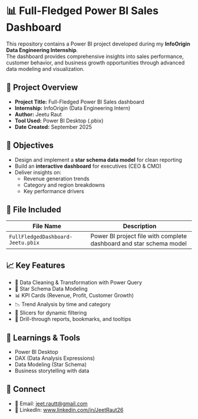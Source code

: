 # 📊 Full-Fledged Power BI Sales Dashboard
 
This repository contains a Power BI project developed during my **InfoOrigin Data Engineering Internship**.  
The dashboard provides comprehensive insights into sales performance, customer behavior, and business growth opportunities through advanced data modeling and visualization.
 
## 🧠 Project Overview

- **Project Title:** Full-Fledged Power BI Sales dashboard   
- **Internship:** InfoOrigin (Data Engineering Intern)   
- **Author:** Jeetu Raut    
- **Tool Used:** Power BI Desktop (.pbix)
- **Date Created:** September 2025

## 📌 Objectives 
 
- Design and implement a **star schema data model** for clean reporting  
- Build an **interactive dashboard** for executives (CEO & CMO)  
- Deliver insights on:
  - Revenue generation trends
  - Category and region breakdowns
  - Key performance drivers  

## 📁 File Included

| File Name                        | Description                                  |
|---------------------------------|----------------------------------------------|
| `FullFledgedDashboard-Jeetu.pbix` | Power BI project file with complete dashboard and star schema model |

## 📈 Key Features

- 🧹 Data Cleaning & Transformation with Power Query  
- 🌟 Star Schema Data Modeling  
- 📊 KPI Cards (Revenue, Profit, Customer Growth)  
- 📉 Trend Analysis by time and category  
- 🧭 Slicers for dynamic filtering  
- 📌 Drill-through reports, bookmarks, and tooltips  


## 🧠 Learnings & Tools

- Power BI Desktop  
- DAX (Data Analysis Expressions)  
- Data Modeling (Star Schema)  
- Business storytelling with data  

## 🔗 Connect

- 📧 Email: jeet.rautt@gmail.com 
- 🔗 LinkedIn: www.linkedin.com/in/JeetRaut26
